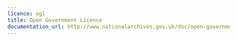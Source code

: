 ```yaml
---
licence: ogl
title: Open Government Licence
documentation_url: http://www.nationalarchives.gov.uk/doc/open-government-licence/version/3/
---
```

